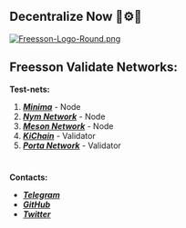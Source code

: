 ## Decentralize Now 🧬⚙️🌠
[![Freesson-Logo-Round.png](https://i.postimg.cc/Xqjc9skX/Freesson-Logo-Round.png "Freesson Logo")](https://postimg.cc/bD5thHMj)  
## Freesson Validate Networks:
   
**Test-nets:**  
1. ***[Minima](https://minima.global/ "Minima")*** - Node  
2. ***[Nym Network](https://testnet-milhon-explorer.nymtech.net/nym/mixnodes/3xKqpe2UqBiKrAhXnNW9UTgzGNKvYoogJbma5JMGp46B "Freesson mix-node")*** - Node  
3. ***[Meson Network](https://meson.network/ "Meson")*** - Node  
4. ***[KiChain](https://kichain-t-3.blockchain.ki/validator/tkivaloper19au92d9gv0wclccayheyym98peagrwys65f8x3 "Freesson")*** - Validator  
5. ***[Porta Network](https://console.porta.network/#/staking/query/5FLZdpj8voM54W59uK4i9EVTgwffFsad521TFvCtfiRKqXRR "Freesson")*** - Validator  
#   
    
 **Contacts:**  
 * ***[Telegram](https://t.me/Freesson "@Freesson")***  
 * ***[GitHub](https://github.com/Fr33sson "@Fr33sson")***  
 * ***[Twitter](https://twitter.com/AlexFreesson "@AlexFreesson")***  
 
